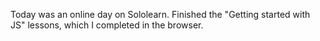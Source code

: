 Today was an online day on Sololearn. Finished the "Getting started with JS" 
lessons, which I completed in the browser.